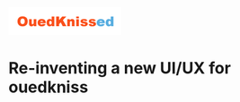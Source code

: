 ![Ouedknissed](/assets/images/logos/ouedknissed-200-50.png)
# Re-inventing a new UI/UX for ouedkniss
